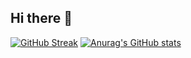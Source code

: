 ## Hi there 👋
[![GitHub Streak](https://streak-stats.demolab.com?user=Khjoooon&theme=gruvbox-light&hide_border=true&locale=ko)](https://git.io/streak-stats)
[![Anurag's GitHub stats](https://github-readme-stats.vercel.app/api?username=Khjoooon)](https://github.com/anuraghazra/github-readme-stats)
<!--
**Khjoooon/Khjoooon** is a ✨ _special_ ✨ repository because its `README.md` (this file) appears on your GitHub profile.

Here are some ideas to get you started:

- 🔭 I’m currently working on ...
- 🌱 I’m currently learning ...
- 👯 I’m looking to collaborate on ...
- 🤔 I’m looking for help with ...
- 💬 Ask me about ...
- 📫 How to reach me: ...
- 😄 Pronouns: ...
- ⚡ Fun fact: ...
-->
